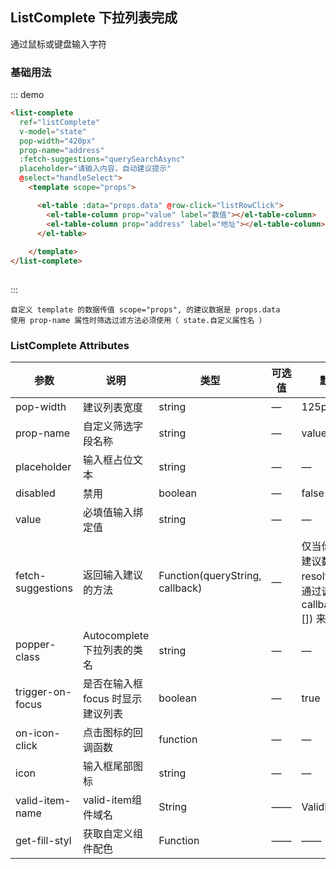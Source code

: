 <script>
  export default {
    data() {
      return {
        restaurants: [], 
        state: '',     
        timeout:  null,
      };
    },
    methods:{

      loadAll() {
        return [
          { "value": "十二泷町", "address": "上海市北翟路1444弄81号B幢-107" },
          { "value": "星移浓缩咖啡", "address": "上海市嘉定区新郁路817号" },
          { "value": "阿姨奶茶/豪大大", "address": "嘉定区曹安路1611号" },
          { "value": "新麦甜四季甜品炸鸡", "address": "嘉定区曹安公路2383弄55号" },
          { "value": "Monica摩托主题咖啡店", "address": "嘉定区江桥镇曹安公路2409号1F，2383弄62号1F" },
          { "value": "浮生若茶（凌空soho店）", "address": "上海长宁区金钟路968号9号楼地下一层" },
          { "value": "NONO JUICE  鲜榨果汁", "address": "上海市长宁区天山西路119号" },
          { "value": "CoCo都可(北新泾店）", "address": "上海市长宁区仙霞西路" },
          { "value": "快乐柠檬（神州智慧店）", "address": "上海市长宁区天山西路567号1层R117号店铺" },
          { "value": "Merci Paul cafe", "address": "上海市普陀区光复西路丹巴路28弄6号楼819" },
          { "value": "猫山王（西郊百联店）", "address": "上海市长宁区仙霞西路88号第一层G05-F01-1-306" },
          { "value": "枪会山", "address": "上海市普陀区棕榈路" },
          { "value": "纵食", "address": "元丰天山花园(东门) 双流路267号" },
          { "value": "钱记", "address": "上海市长宁区天山西路" },
          { "value": "壹杯加", "address": "上海市长宁区通协路" }
        ];
      },

      listRowClick(row){
        this.$refs.listComplete.$emit('item-click', row)
      },

      createStateFilter(queryString) { 
        return (state) => {
          return (state.address.indexOf(queryString.toLowerCase()) === 0);
        };
      },

      querySearchAsync(queryString, callback) {
        var restaurants = this.restaurants;
        var results = queryString ? restaurants.filter(this.createStateFilter(queryString)) : restaurants;

        clearTimeout(this.timeout);
        this.timeout = setTimeout(() => {
          callback(results);
        }, 1000 * Math.random());
      },

      handleSelect(item) {
        console.log(item);
      }
    },

    mounted(){
      this.restaurants = this.loadAll(); 
    }
  }
</script>
## ListComplete 下拉列表完成

通过鼠标或键盘输入字符

### 基础用法

::: demo
```html
<list-complete
  ref="listComplete"
  v-model="state"
  pop-width="420px"
  prop-name="address"
  :fetch-suggestions="querySearchAsync"
  placeholder="请输入内容，自动建议提示"
  @select="handleSelect">
    <template scope="props">

      <el-table :data="props.data" @row-click="listRowClick">
        <el-table-column prop="value" label="数值"></el-table-column>
        <el-table-column prop="address" label="地址"></el-table-column>
      </el-table>
      
    </template>
</list-complete>
 
```
:::

```
自定义 template 的数据传值 scope="props", 的建议数据是 props.data
使用 prop-name 属性时筛选过滤方法必须使用（ state.自定义属性名 ）
```

### ListComplete Attributes

| 参数          | 说明            | 类型            | 可选值                 | 默认值   |
|-------------  |---------------- |---------------- |---------------------- |-------- |
|  pop-width     |   建议列表宽度	     |   string      | 	   —        | 	 125px |
|  prop-name     | 自定义筛选字段名称  |    string      |     —       |    value |
| placeholder  |  输入框占位文本	   |   string     |    	—	         |    — |
| disabled	   |     禁用	         |    boolean   |     	—		     |   false |
|  value	     |  必填值输入绑定值  |   string	   |      	—		    |   — |
| fetch-suggestions |  返回输入建议的方法 |  Function(queryString, callback)  | 	—  | 仅当你的输入建议数据 resolve 时，通过调用 callback(data:[]) 来返回它 |
| popper-class |	Autocomplete 下拉列表的类名  |   	string	   |   	—	  |   — |
| trigger-on-focus |  是否在输入框 focus 时显示建议列表	|  boolean	|	—		 |   true |
| on-icon-click	 |  点击图标的回调函数 |   function	  |    —	     	|  — |
|   icon	       |  输入框尾部图标	    |   string      | 	  —        | 	— |
| valid-item-name  | valid-item组件域名  |  String     |   ——    |  ValidItem  |
| get-fill-styl   | 获取自定义组件配色  |  Function     |   ——    |   ——   |

 